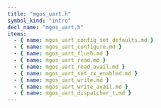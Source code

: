 ```yaml
---
title: "mgos_uart.h"
symbol_kind: "intro"
decl_name: "mgos_uart.h"
items:
  - { name: mgos_uart_config_set_defaults.md }
  - { name: mgos_uart_configure.md }
  - { name: mgos_uart_flush.md }
  - { name: mgos_uart_read.md }
  - { name: mgos_uart_read_avail.md }
  - { name: mgos_uart_set_rx_enabled.md }
  - { name: mgos_uart_write.md }
  - { name: mgos_uart_write_avail.md }
  - { name: mgos_uart_dispatcher_t.md }
---
```



